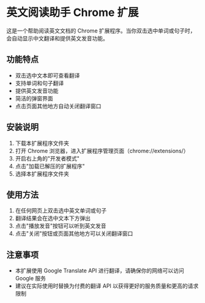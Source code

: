# 英文阅读助手 Chrome 扩展

这是一个帮助阅读英文文档的 Chrome 扩展程序。当你双击选中单词或句子时，会自动显示中文翻译和提供英文发音功能。

## 功能特点

- 双击选中文本即可查看翻译
- 支持单词和句子翻译
- 提供英文发音功能
- 简洁的弹窗界面
- 点击页面其他地方自动关闭翻译窗口

## 安装说明

1. 下载本扩展程序文件夹
2. 打开 Chrome 浏览器，进入扩展程序管理页面（chrome://extensions/）
3. 开启右上角的"开发者模式"
4. 点击"加载已解压的扩展程序"
5. 选择本扩展程序文件夹

## 使用方法

1. 在任何网页上双击选中英文单词或句子
2. 翻译结果会在选中文本下方弹出
3. 点击"播放发音"按钮可以听到英文发音
4. 点击"关闭"按钮或页面其他地方可以关闭翻译窗口

## 注意事项

- 本扩展使用 Google Translate API 进行翻译，请确保你的网络可以访问 Google 服务
- 建议在实际使用时替换为付费的翻译 API 以获得更好的服务质量和更高的请求限制
